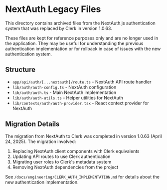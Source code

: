 # NextAuth Legacy Files

This directory contains archived files from the NextAuth.js authentication system that was replaced by Clerk in version 1.0.63.

These files are kept for reference purposes only and are no longer used in the application. They may be useful for understanding the previous authentication implementation or for rollback in case of issues with the new authentication system.

## Structure

- `app/api/auth/[...nextauth]/route.ts` - NextAuth API route handler
- `lib/auth/auth-config.ts` - NextAuth configuration
- `lib/auth/auth.ts` - Main NextAuth implementation
- `lib/auth/auth-utils.ts` - Helper utilities for NextAuth
- `lib/contexts/auth/auth-provider.tsx` - React context provider for NextAuth

## Migration Details

The migration from NextAuth to Clerk was completed in version 1.0.63 (April 24, 2025). The migration involved:

1. Replacing NextAuth client components with Clerk equivalents
2. Updating API routes to use Clerk authentication
3. Migrating user roles to Clerk's metadata system
4. Removing NextAuth dependencies from the project

See `/docs/engineering/CLERK_AUTH_IMPLEMENTATION.md` for details about the new authentication implementation.